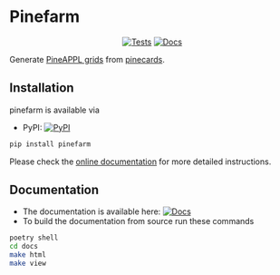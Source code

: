 # Pinefarm

<p align="center">
  <a href="https://github.com/NNPDF/pinefarm/actions/workflows/unittests.yml"><img alt="Tests" src="https://github.com/NNPDF/pinefarm/actions/workflows/unittests.yml/badge.svg" /></a>
  <a href="https://pinefarm.readthedocs.io/en/latest/?badge=latest"><img alt="Docs" src="https://readthedocs.org/projects/pinefarm/badge/?version=latest"></a>
</p>

Generate [PineAPPL grids](https://github.com/NNPDF/pineappl) from [pinecards](https://github.com/NNPDF/pinecards).

## Installation

pinefarm is available via
- PyPI: <a href="https://pypi.org/project/pinefarm/"><img alt="PyPI" src="https://img.shields.io/pypi/v/pinefarm"/></a>
```bash
pip install pinefarm
```

Please check the [online documentation](https://pinefarm.readthedocs.io/en/latest/install.html) for more detailed
instructions.

## Documentation
- The documentation is available here: <a href="https://pinefarm.readthedocs.io/en/latest/?badge=latest"><img alt="Docs" src="https://readthedocs.org/projects/pinefarm/badge/?version=latest"></a>
- To build the documentation from source run these commands

```sh
poetry shell
cd docs
make html
make view
```
